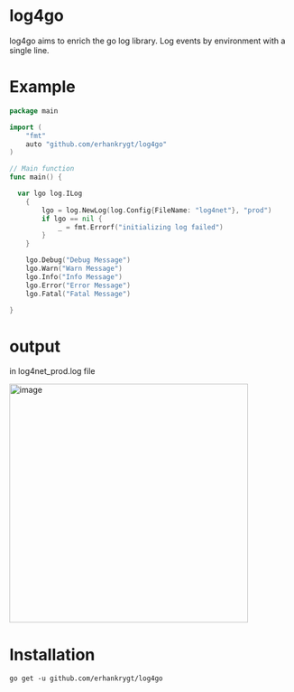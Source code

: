 # log4go

log4go aims to enrich the go log library. Log events by environment with a single line.

# Example
```go
package main

import (
	"fmt"
	auto "github.com/erhankrygt/log4go"
)

// Main function
func main() {

  var lgo log.ILog
	{
		lgo = log.NewLog(log.Config{FileName: "log4net"}, "prod")
		if lgo == nil {
			_ = fmt.Errorf("initializing log failed")
		}
	}

	lgo.Debug("Debug Message")
	lgo.Warn("Warn Message")
	lgo.Info("Info Message")
	lgo.Error("Error Message")
	lgo.Fatal("Fatal Message")

}
```
# output
in log4net_prod.log file 

<img width="423" alt="image" src="https://user-images.githubusercontent.com/6412354/196023617-e183e152-6918-4131-b555-ace50ce8823d.png">

# Installation
```
go get -u github.com/erhankrygt/log4go
```
